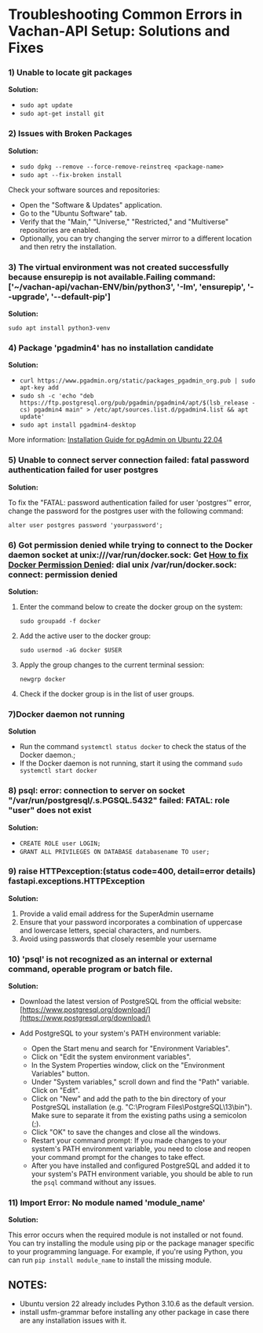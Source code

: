 ﻿# Troubleshooting Common Errors in Vachan-API Setup: Solutions and Fixes

### 1) Unable to locate git packages  

  **Solution:** 
  - `sudo apt update`
  - `sudo apt-get install git`


### 2) Issues with Broken Packages
   **Solution:** 
   - `sudo dpkg --remove --force-remove-reinstreq <package-name>`
   - `sudo apt --fix-broken install`
   
   
   Check your software sources and repositories:
   - Open the "Software & Updates" application.
   - Go to the "Ubuntu Software" tab.
   - Verify that the "Main," "Universe," "Restricted," and "Multiverse" repositories are enabled.
   - Optionally, you can try changing the server mirror to a different location and then retry the installation.
   

### 3) The virtual environment was not created successfully because ensurepip is not available.Failing command: ['~/vachan-api/vachan-ENV/bin/python3', '-Im', 'ensurepip', '--upgrade', '--default-pip']
  
   **Solution:** 

   `sudo apt install python3-venv`

### 4) Package 'pgadmin4' has no installation candidate
   
   **Solution:**
   
   - `curl https://www.pgadmin.org/static/packages_pgadmin_org.pub | sudo apt-key add`
   - `sudo sh -c 'echo "deb https://ftp.postgresql.org/pub/pgadmin/pgadmin4/apt/$(lsb_release -cs) pgadmin4 main" > /etc/apt/sources.list.d/pgadmin4.list && apt update'`
   - `sudo apt install pgadmin4-desktop`
   
   More information: [Installation Guide for pgAdmin on Ubuntu 22.04](https://itslinuxfoss.com/install-pgadmin-ubuntu-22-04/)

### 5) Unable to connect server connection failed: fatal password   authentication failed for user postgres

   **Solution:**

 To fix the "FATAL: password authentication failed for user 'postgres'" error, change the password for the postgres user with the following command:
   
   `alter user postgres password 'yourpassword';`



### 6) Got permission denied while trying to connect to the Docker daemon socket at unix:///var/run/docker.sock: Get [How to fix Docker Permission Denied](http://%2Fvar%2Frun%2Fdocker.sock/v1.24/version): dial unix /var/run/docker.sock: connect: permission denied 
   
   **Solution:** 
   1. Enter the command below to create the docker group on the system:

      `sudo groupadd -f docker`
   2. Add the active user to the docker group:

      `sudo usermod -aG docker $USER`
   3. Apply the group changes to the current terminal session:

      `newgrp docker`
   4. Check if the docker group is in the list of user groups.

### 7)Docker daemon not running
 
 **Solution**
  - Run the command `systemctl status docker` to check the status of the  Docker daemon.;
   - If the Docker daemon is not running, start it using the command `sudo systemctl start docker`
 


### 8) psql: error: connection to server on socket "/var/run/postgresql/.s.PGSQL.5432" failed: FATAL: role "user" does not exist

  **Solution:** 
   - `CREATE ROLE user LOGIN;`
   - `GRANT ALL PRIVILEGES ON DATABASE databasename TO user;`

### 9) raise HTTPexception:(status code=400, detail=error details) fastapi.exceptions.HTTPException

**Solution:** 
    
1. Provide a valid email address for the SuperAdmin username
2. Ensure that your password incorporates a combination of uppercase and   lowercase letters, special characters, and numbers.
3. Avoid using passwords that closely resemble  your username


### 10) 'psql' is not recognized as an internal or external command, operable program or batch file.
    
**Solution:**

- Download the latest version of PostgreSQL from the official website: [https://www.postgresql.org/download/](https://www.postgresql.org/download/)
- Add PostgreSQL to your system's PATH environment variable:
       
    - Open the Start menu and search for "Environment Variables".
    - Click on "Edit the system environment variables".
    - In the System Properties window, click on the "Environment Variables" button.
    - Under "System variables," scroll down and find the "Path" variable. Click on "Edit".
    - Click on "New" and add the path to the bin directory of your PostgreSQL installation (e.g. "C:\Program Files\PostgreSQL\13\bin"). Make sure to separate it from the existing paths using a semicolon (;).
    - Click "OK" to save the changes and close all the windows.
    - Restart your command prompt: If you made changes to your system's PATH environment variable, you need to close and reopen your command prompt for the changes to take effect.
    - After you have installed and configured PostgreSQL and added it to your system's PATH environment variable, you should be able to run the `psql` command without any issues.

### 11) Import Error: No module named 'module_name'

**Solution:** 

This error occurs when the required module is not installed or not found. You can try installing the module using pip or the package manager specific to your programming language. For example, if you're using Python, you can run `pip install module_name` to install the missing module.




## NOTES:
- Ubuntu version 22 already includes Python 3.10.6 as the default version.
- install usfm-grammar before installing any other package in case there are any installation issues with it.















